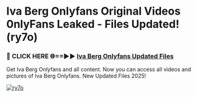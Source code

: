 # Iva Berg Onlyfans Original Videos 0nlyFans Leaked - Files Updated! (ry7o)

<h3>🔴 CLICK HERE 🌐==►► <a href="https://tinyurl.com/ehrbuxhb" rel="nofollow">Iva Berg Onlyfans Updated Files</a></h3>

Get Iva Berg Onlyfans and all content. Now you can access all videos and pictures of Iva Berg Onlyfans. New Updated Files 2025!

[![ry7o](https://i.imgur.com/lVYEuWS.gif)](https://tinyurl.com/ehrbuxhb)
